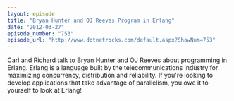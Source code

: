 ```yaml
---
layout: episode
title: "Bryan Hunter and OJ Reeves Program in Erlang"
date: "2012-03-27"
episode_number: "753"
episode_url: "http://www.dotnetrocks.com/default.aspx?ShowNum=753"
---
```


Carl and Richard talk to Bryan Hunter and OJ Reeves about programming in Erlang. Erlang is a language built by the telecommunications industry for maximizing concurrency, distribution and reliability. If you're looking to develop applications that take advantage of parallelism, you owe it to yourself to look at Erlang!
